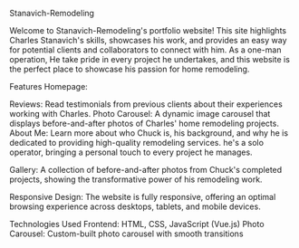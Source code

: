 Stanavich-Remodeling

Welcome to Stanavich-Remodeling's portfolio website! This site highlights Charles Stanavich's skills, showcases his work, and provides an easy way for potential clients and collaborators to connect with him. As a one-man operation, He take pride in every project he undertakes, and this website is the perfect place to showcase his passion for home remodeling.

Features
Homepage:

Reviews: Read testimonials from previous clients about their experiences working with Charles.
Photo Carousel: A dynamic image carousel that displays before-and-after photos of Charles' home remodeling projects.
About Me: Learn more about who Chuck is, his background, and why he is dedicated to providing high-quality remodeling services. he's a solo operator, bringing a personal touch to every project he manages.

Gallery: A collection of before-and-after photos from Chuck's completed projects, showing the transformative power of his remodeling work.

Responsive Design: The website is fully responsive, offering an optimal browsing experience across desktops, tablets, and mobile devices.

Technologies Used
Frontend: HTML, CSS, JavaScript (Vue.js)
Photo Carousel: Custom-built photo carousel with smooth transitions
